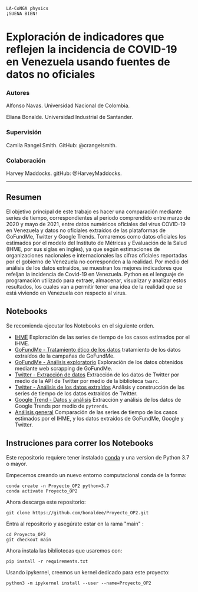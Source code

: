 ~~~
LA-CoNGA physics
¡SUENA BIEN!
~~~

# Exploración de indicadores que reflejen la incidencia de COVID-19 en Venezuela usando fuentes de datos no oficiales

### Autores
Alfonso Navas. Universidad Nacional de Colombia. 

Eliana Bonalde. Universidad Industrial de Santander. 

### Supervisión
Camila Rangel Smith. GitHub: @crangelsmith. 

### Colaboración
Harvey Maddocks. gitHub: @HarveyMaddocks.

___

## Resumen

El objetivo principal de este trabajo es hacer una comparación mediante series de tiempo, correspondientes al periodo comprendido entre marzo de 2020 y mayo de 2021, entre datos numéricos oficiales del virus COVID-19 en Venezuela y datos no oficiales extraídos de las plataformas de GoFundMe, Twitter y Google Trends. Tomaremos como datos oficiales los estimados por el modelo del Instituto de Métricas y Evaluación de la Salud (IHME, por sus siglas en inglés), ya que según estimaciones de organizaciones nacionales e internacionales las cifras oficiales reportadas por el gobierno de Venezuela no corresponden a la realidad. Por medio del análisis de los datos extraídos, se muestran los mejores indicadores que refeljan la incidencia de Covid-19 en Venezuela. Python es el lenguaje de programación utilizado para extraer, almacenar, visualizar y analizar estos resultados, los cuales van a permitir tener una idea de la realidad que se está viviendo en Venezuela con respecto al virus.


## Notebooks

Se recomienda ejecutar los Notebooks en el siguiente orden.
 
- [IHME](https://github.com/bonaldee/Proyecto_OP2/blob/main/codigo/IHME.ipynb) Exploración de las series de tiempo de los casos estimados por el IHME.
- [GoFundMe - Tratamiento ético de los datos](https://github.com/bonaldee/Proyecto_OP2/blob/main/codigo/GoFundMe_datos.ipynb) tratamiento de los datos extraídos de la campañas de GoFundMe.
- [GoFundMe - Análisis exploratorio](https://github.com/bonaldee/Proyecto_OP2/blob/main/codigo/GoFoundMe_analisis.ipynb) Exploración de los datos obtenidos mediante web scrapping de GoFundMe.
- [Twitter - Extracción de datos](https://github.com/bonaldee/Proyecto_OP2/blob/main/codigo/Twitter_datos.ipynb) Extracción de los datos de Twitter por medio de la API de Twitter por medio de la biblioteca `twarc`.
- [Twitter - Análisis de los datos extraídos](https://github.com/bonaldee/Proyecto_OP2/blob/main/codigo/Twitter_analisis.ipynb) Análisis y construcción de las series de tiempo de los datos extraídos de Twitter.
- [Google Trend - Datos y análisis](https://github.com/bonaldee/Proyecto_OP2/blob/main/codigo/GoogleTrends_datos.ipynb) Extracción y análisis de los datos de Google Trends por medio de `pytrends`.
- [Análisis general](https://github.com/bonaldee/Proyecto_OP2/blob/main/codigo/analisis_general.ipynb) Comparación de las series de tiempo de los casos estimados por el IHME, y los datos extraídos de GoFundMe, Google y Twitter.



## Instruciones para correr los Notebooks

Este repositorio requiere tener instalado [conda](https://docs.conda.io/projects/conda/en/latest/index.html) y una version de Python 3.7 o mayor. 

Empecemos creando un nuevo entorno computacional conda de la forma:

```
conda create -n Proyecto_OP2 python=3.7
conda activate Proyecto_OP2
```

Ahora descarga este repositorio:

```
git clone https://github.com/bonaldee/Proyecto_OP2.git
```

Entra al repositorio y asegúrate estar en la rama "main" : 

```
cd Proyecto_OP2
git checkout main
```

Ahora instala las bibliotecas que usaremos con:

```
pip install -r requirements.txt
```

Usando ipykernel, creemos un kernel dedicado para este proyecto:

```
python3 -m ipykernel install --user --name=Proyecto_OP2




